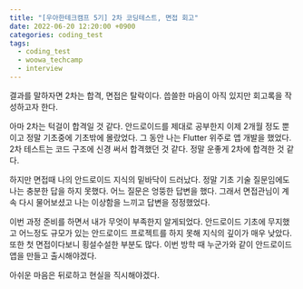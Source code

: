 ```yaml
---
title: "[우아한테크캠프 5기] 2차 코딩테스트, 면접 회고"
date: 2022-06-20 12:20:00 +0900
categories: coding_test
tags:
  - coding_test
  - woowa_techcamp
  - interview
---
```


결과를 말하자면 2차는 합격, 면접은 탈락이다. 씁쓸한 마음이 아직 있지만 회고록을 작성하고자 한다.

아마 2차는 턱걸이 합격일 것 같다. 안드로이드를 제대로 공부한지 이제 2개월 정도 뿐이고 정말 기초중에 기초밖에 몰랐었다. 그 동안 나는 Flutter 위주로 앱 개발을 했었다. 2차 테스트는 코드 구조에 신경 써서 합격했던 것 같다. 정말 운좋게 2차에 합격한 것 같다.

하지만 면접때 나의 안드로이드 지식의 밑바닥이 드러났다. 정말 기초 기술 질문임에도 나는 충분한 답을 하지 못했다. 어느 질문은 엉뚱한 답변을 했다. 그래서 면접관님이 계속 다시 물어보셨고 나는 이상함을 느끼고 답변을 정정했었다.

이번 과정 준비를 하면서 내가 무엇이 부족한지 알게되었다. 안드로이드 기초에 무지했고 어느정도 규모가 있는 안드로이드 프로젝트를 하지 못해 지식의 깊이가 매우 낮았다. 또한 첫 면접이다보니 횡설수설한 부분도 많다. 이번 방학 때 누군가와 같이 안드로이드 앱을 만들고 출시해야겠다.

아쉬운 마음은 뒤로하고 현실을 직시해야겠다.
